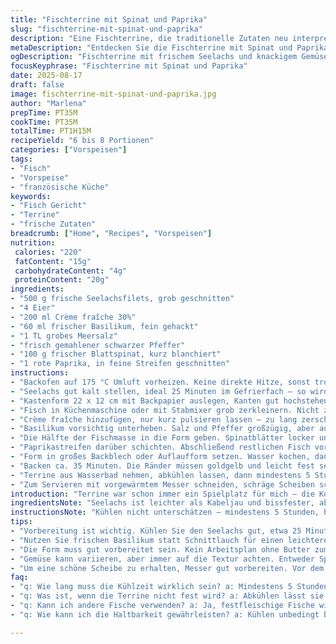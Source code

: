 ```yaml
---
title: "Fischterrine mit Spinat und Paprika"
slug: "fischterrine-mit-spinat-und-paprika"
description: "Eine Fischterrine, die traditionelle Zutaten neu interpretiert. Statt nur Kabeljau verwende ich frischen Seelachs, der für mehr Biss sorgt. Sahne wurde durch Crème fraîche ersetzt – gibt Säure und Stabilität. Statt klassischem Schnittlauch gibt’s frischen Basilikum für einen leicht süßlichen Twist. Die grünen Spargelstücke tausche ich gegen zarte Blattspinatblätter aus, die knackige Karotten werden durch rote Paprikastreifen ergänzt. Das Gemüse nicht einfach nebeneinander, sondern grob gestapelt. Die Terrine wird im Wasserbad gebacken, bis die Ränder knackig fest sind, während die Mitte noch zart schimmert. Geschmeidig schneiden nur mit vorgewärmtem Messer, sonst zerfetzt. Kühlschrankzeit verlängert auf mind. 5 Stunden, hilft der perfekten Bindung. Das Wichtigste: auf die Farbe achten – nicht nur auf Zeit. Diese Terrine ist nichts für Eilige, aber mit etwas Geduld überraschend vielseitig."
metaDescription: "Entdecken Sie die Fischterrine mit Spinat und Paprika; eine köstliche, vielseitige Speise für besondere Anlässe."
ogDescription: "Fischterrine mit frischem Seelachs und knackigem Gemüse – perfekt für Buffets oder als besondere Vorspeise."
focusKeyphrase: "Fischterrine mit Spinat und Paprika"
date: 2025-08-17
draft: false
image: fischterrine-mit-spinat-und-paprika.jpg
author: "Marlena"
prepTime: PT35M
cookTime: PT35M
totalTime: PT1H15M
recipeYield: "6 bis 8 Portionen"
categories: ["Vorspeisen"]
tags:
- "Fisch"
- "Vorspeise"
- "französische Küche"
keywords:
- "Fisch Gericht"
- "Terrine"
- "frische Zutaten"
breadcrumb: ["Home", "Recipes", "Vorspeisen"]
nutrition: 
 calories: "220"
 fatContent: "15g"
 carbohydrateContent: "4g"
 proteinContent: "20g"
ingredients:
- "500 g frische Seelachsfilets, grob geschnitten"
- "4 Eier"
- "200 ml Crème fraîche 30%"
- "60 ml frischer Basilikum, fein gehackt"
- "1 TL grobes Meersalz"
- "frisch gemahlener schwarzer Pfeffer"
- "100 g frischer Blattspinat, kurz blanchiert"
- "1 rote Paprika, in feine Streifen geschnitten"
instructions:
- "Backofen auf 175 °C Umluft vorheizen. Keine direkte Hitze, sonst trocknet der Fisch aus."
- "Seelachs gut kalt stellen, ideal 25 Minuten im Gefrierfach – so wird die Püree später fester, nicht flüssig."
- "Kastenform 22 x 12 cm mit Backpapier auslegen, Kanten gut hochstehen lassen. Papier vorher leicht einfetten, sonst rutscht die Terrine nachher."
- "Fisch in Küchenmaschine oder mit Stabmixer grob zerkleinern. Nicht zu fein, sonst wird es pampig. Eier dazugeben, vermengen."
- "Crème fraîche hinzufügen, nur kurz pulsieren lassen – zu lang zerschlägt die Creme und alles wird wässrig."
- "Basilikum vorsichtig unterheben. Salz und Pfeffer großzügig, aber ausgewogen, nicht überwürzen."
- "Die Hälfte der Fischmasse in die Form geben. Spinatblätter locker und unregelmäßig darauf verteilen, keine glatte Schicht – das sorgt für Variation beim Essen."
- "Paprikastreifen darüber schichten. Abschließend restlichen Fisch vorsichtig andrücken, nicht zu fest pressen, sonst wird die Terrine zäh."
- "Form in großes Backblech oder Auflaufform setzen. Wasser kochen, dann bis zur Hälfte der Terrine im Wasserbad gießen."
- "Backen ca. 35 Minuten. Die Ränder müssen goldgelb und leicht fest sein. Die Mitte sollte noch leicht wackeln und feucht aussehen."
- "Terrine aus Wasserbad nehmen, abkühlen lassen, dann mindestens 5 Stunden im Kühlschrank ruhen lassen – je länger, desto besser."
- "Zum Servieren mit vorgewärmtem Messer schneiden, schräge Scheiben schöner. Mit knackigem Bauernbrot oder Baguette verzehren."
introduction: "Terrine war schon immer ein Spielplatz für mich – die Konsistenz, das Zusammenspiel von Aromen, die Balance zwischen cremig und fest. Frisches Fischfilet pürieren, Eier und cremige Säure, Kräuter setzen das Aroma – alles geht ganz schnell, doch Geduld beim Ruhen entscheidet über das Ergebnis. Statt klassischem Kabeljau verwende ich Seelachs, der hat mehr Biss und intensiveren Geschmack, das gibt Frische. Blattspinat bringt eine weichere Textur rein, die rote Paprika frech-süß – meine kleine Überraschung für die Sinne. Im Wasserbad backen heißt sanfte Hitze, die verhindet, dass die Terrine trocken wird. Beim Schneiden heißt es: vorsichtig, sonst zerreißt alles. Wer den Fischgeschmack mag, wird nicht enttäuscht. Besser etwas mehr Zeit fürs Kühlen einplanen – ich habe es oft zu früh tranchiert und das Ergebnis war zäh. Mit ein bisschen Routine und einem warmen Messerrand versteht man das. Was herauskommt, wird mehr als nur handfest, eher ein sanftes Aromaerlebnis mit Texturkontrasten, bei denen die Landschaft im Mund lebendig wird."
ingredientsNote: "Seelachs ist leichter als Kabeljau und bissfester, aber andere festfleischige weiße Fische wie Schellfisch oder Steinbutt gehen auch. Keine Angst vor leichtem Gefrierfachvorgang – macht die Textur später besser und verhindert wässrige Püree. Crème fraîche bringt Säure und Stabilität; wenn nicht verfügbar, funktioniert auch saure Sahne, aber weniger Fett gibt weniger Cremigkeit. Basilikum ist mein geheimer Frischekick, aber Schnittlauch oder Kerbel passen auch. Spinat bitte kurz blanchieren, sonst gibt er Bitterstoffe ab und Wasser zieht die Masse auseinander. Paprika bringt Farbe und einen süßlichen Knall – ersetzt perfekt gedünstete Karotten. Wer mag, kann auch eine Prise geräuchertes Paprikapulver beifügen, das gibt Würze ohne Schärfe. Papier in der Form ist Pflicht, sonst klebt die Terrine am Rand – ich habe schon Terrinen ruiniert, weil ich es zu eilig hatte. Butter unbedingt nehmen für das Einfetten, Öl hebt sich nicht so gut, und das Papier rutscht."
instructionsNote: "Kühlen nicht unterschätzen – mindestens 5 Stunden, besser über Nacht. Wenn noch warm geschnitten, zerfällt alles und die Struktur leidet. Wasserbad sorgt für eine sanfte, gleichmäßige Hitze, die die Terrine fest werden lässt, ohne auszutrocknen. Backzeit variiert, hör auf Ränder: goldgelb, setze leicht den Finger drauf – federe es zurück, wackelig in der Mitte, aber nicht flüssig. Mixer kurz verwenden, zu pures Fischmus zerstört jede Bissstruktur. Beim Schichten nicht zu strikt sein, das Gemüse soll für Überraschung im Mund sorgen, nicht Linealkarotte. Nach Hitzephase abkühlen lassen, bevor es in den Kühlschrank geht – zu schneller Temperaturwechsel macht Wasserblasen auf Oberfläche. Messer zum Schneiden vorher in heißes Wasser halten, trocknen, dann sanft schneiden – keine Sägebewegungen. Für Notfälle hilft etwas Zitronensaft auf der Terrine für frische Note vor dem Servieren. Zum Mitnehmen ideal, da kalt stabiles Fingerfood mit edler Optik. Dieses Gericht ist keine Zauberei, sondern Handwerk – mit ein bisschen Geduld und dem richtigen Flair für Texturen. Einmal verstanden, ein treuer Begleiter für kalte Buffets oder schicke Vorspeisen."
tips:
- "Vorbereitung ist wichtig. Kühlen Sie den Seelachs gut, etwa 25 Minuten im Gefrierfach, das sorgt für festere Püree. Für ein gutes Ergebnis ist die Konsistenz entscheidend. Kochen Sie das Gemüse vorher nicht zu lange. Karamellisieren bringt mehr Aroma. Schichten nicht zu akkurat, damit der Biss bleibt. Eine Prise geräuchertes Paprikapulver kann helfen; es gibt einen besonderen Kick."
- "Nutzen Sie frischen Basilikum statt Schnittlauch für einen leichteren, süßlichen Geschmack. Auch Kerbel wäre eine Möglichkeit. Zutaten gut abmessen, aber nicht zu strikte Regeln beachten – einfach das Gefühl für den Geschmack behalten. Rote Paprika sorgt für Frische, nicht nur für die Optik. Abkühlen lassen nach dem Backen – Raumtemperatur ist wichtig. Kühlschrank muss sein."
- "Die Form muss gut vorbereitet sein. Kein Arbeitsplan ohne Butter zum Einfetten. Auch ein bisschen Scrollen durch die Form hilft beim Herausnehmen. Wasserbad sorgt für gleichmäßige Hitze. Behalte die Ränder im Auge, goldgelb bedeutet nah an der Perfektion. Wenn die Mitte leicht wackelt, sollte es gut sein. Lange Kühlschrankzeit? Je länger, desto besser zur Bindung."
- "Gemüse kann variieren, aber immer auf die Textur achten. Entweder Spinat oder Mangold, je nach Vorliebe. Schnelle Varianten sind möglich, mit anderem Gemüse, aber es muss frisch sein. Bedienung mit vorgewärmtem Messer verhindert Zerreißen. Das Finish ist wichtig: Einige Tropfen Zitronensaft bringen Frische. Wer die Zeit nicht hat, sollte vielleicht ein bisschen früher ans Werk gehen."
- "Um eine schöne Scheibe zu erhalten, Messer gut vorbereiten. Vor dem Servieren etwa 10 Minuten aus dem Kühlschrank nehmen; das macht das Schneiden einfacher. Darüber nachdenken: nicht einfach draufhauen. Reserve: Stücke sollten stabil sein, die Temperatur muss stimmen. Terrine nicht zu lange stehen lassen vor dem Servieren, sonst könnte sie die Form verlieren."
faq:
- "q: Wie lang muss die Kühlzeit wirklich sein? a: Mindestens 5 Stunden, besser über Nacht. Zu kurz wird es nicht gut. Der Geschmack braucht Zeit. Tempowechsel vermeiden, das Wasser zieht sonst."
- "q: Was ist, wenn die Terrine nicht fest wird? a: Abkühlen lässt sie fester werden. Vielleicht war das Verhältnis zu den Eiern nicht optimal. Zuviel Creme kann auch das Problem sein. Versuchen Sie beim nächsten Mal ein paar Minuten länger im Wasserbad."
- "q: Kann ich andere Fische verwenden? a: Ja, festfleischige Fische wie Schellfisch sind ideal. Sie haben ähnliche Texturen. Bei allem, was Sie ersetzen, auf die Konsistenz achten. Das gibt den besten Biss."
- "q: Wie kann ich die Haltbarkeit gewährleisten? a: Kühlen unbedingt beachten. Umverpacken hilft, damit die Terrine nicht austrocknet. Auch im Kühlschrank bleibt die nicht ewig frisch, also keine Risiken eingehen, gut planen und Rücklagen schaffen."

---
```

